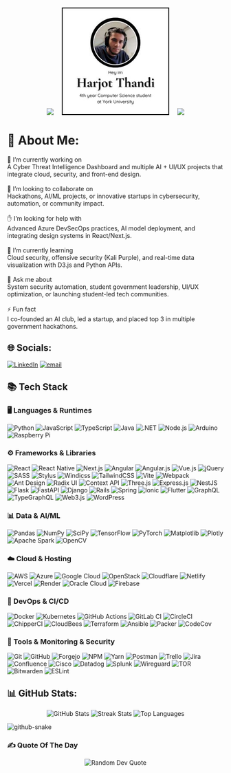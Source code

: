 <p align="center">
  <img src="https://media0.giphy.com/media/v1.Y2lkPTc5MGI3NjExNWRpNmJ1OG5nNG9hbjk0bjc2bG83OGo4NnQ5emk1Y2pkdHhlZDVqaSZlcD12MV9pbnRlcm5hbF9naWZfYnlfaWQmY3Q9Zw/qUhkHknQPEpO3RZMeV/giphy.gif" style="width:250px;height:auto;"/>
  <img src="HarjotThandi.jpg" alt="Harjot Thandi" style="width:250px;height:auto;margin: 0 15px;"/>
  <img src="https://media0.giphy.com/media/v1.Y2lkPTc5MGI3NjExNWRpNmJ1OG5nNG9hbjk0bjc2bG83OGo4NnQ5emk1Y2pkdHhlZDVqaSZlcD12MV9pbnRlcm5hbF9naWZfYnlfaWQmY3Q9Zw/qUhkHknQPEpO3RZMeV/giphy.gif" style="width:250px;height:auto;"/>
</p>


# 💫 About Me: 
🧠 I’m currently working on<br>A Cyber Threat Intelligence Dashboard and multiple AI + UI/UX projects that integrate cloud, security, and front-end design.<br><br>🤝 I’m looking to collaborate on<br>Hackathons, AI/ML projects, or innovative startups in cybersecurity, automation, or community impact.<br><br>✋ I’m looking for help with<br>Advanced Azure DevSecOps practices, AI model deployment, and integrating design systems in React/Next.js.<br><br>🌱 I’m currently learning<br>Cloud security, offensive security (Kali Purple), and real-time data visualization with D3.js and Python APIs.<br><br>💬 Ask me about<br>System security automation, student government leadership, UI/UX optimization, or launching student-led tech communities.<br><br>⚡ Fun fact<br>I co-founded an AI club, led a startup, and placed top 3 in multiple government hackathons.


## 🌐 Socials:
[![LinkedIn](https://img.shields.io/badge/LinkedIn-%230077B5.svg?logo=linkedin&logoColor=white)](https://linkedin.com/in/https://ca.linkedin.com/in/harjotthandi/) [![email](https://img.shields.io/badge/Email-D14836?logo=gmail&logoColor=white)](mailto:harjot.thandi.03@gmail.com) 

## 📚 Tech Stack

### 🖥️ Languages & Runtimes
![Python](https://img.shields.io/badge/Python-3776AB?style=for-the-badge&logo=python&logoColor=white) ![JavaScript](https://img.shields.io/badge/JavaScript-F7DF1E?style=for-the-badge&logo=javascript&logoColor=black) ![TypeScript](https://img.shields.io/badge/TypeScript-3178C6?style=for-the-badge&logo=typescript&logoColor=white) ![Java](https://img.shields.io/badge/Java-007396?style=for-the-badge&logo=java&logoColor=white) ![.NET](https://img.shields.io/badge/.NET-5C2D91?style=for-the-badge&logo=.net&logoColor=white) ![Node.js](https://img.shields.io/badge/Node.js-339933?style=for-the-badge&logo=node.js&logoColor=white) ![Arduino](https://img.shields.io/badge/Arduino-00979D?style=for-the-badge&logo=arduino&logoColor=white) ![Raspberry Pi](https://img.shields.io/badge/Raspberry_Pi-C51A4A?style=for-the-badge&logo=raspberry-pi&logoColor=white)

### ⚙️ Frameworks & Libraries
![React](https://img.shields.io/badge/React-%2320232A?style=for-the-badge&logo=react&logoColor=%2361DAFB) ![React Native](https://img.shields.io/badge/React_Native-%2320232A?style=for-the-badge&logo=react&logoColor=%2361DAFB) ![Next.js](https://img.shields.io/badge/Next.js-%23000000?style=for-the-badge&logo=next.js&logoColor=white) ![Angular](https://img.shields.io/badge/Angular-%23DD0031?style=for-the-badge&logo=angular&logoColor=white) ![Angular.js](https://img.shields.io/badge/Angular.js-%23E23237?style=for-the-badge&logo=angularjs&logoColor=white) ![Vue.js](https://img.shields.io/badge/Vue.js-%2335495E?style=for-the-badge&logo=vuedotjs&logoColor=%234FC08D) ![jQuery](https://img.shields.io/badge/jQuery-%230769AD?style=for-the-badge&logo=jquery&logoColor=white) ![SASS](https://img.shields.io/badge/SASS-hotpink?style=for-the-badge&logo=sass&logoColor=white) ![Stylus](https://img.shields.io/badge/Stylus-%23ff6347?style=for-the-badge&logo=stylus&logoColor=white) ![Windicss](https://img.shields.io/badge/Windicss-48B0F1?style=for-the-badge&logo=windi-css&logoColor=white) ![TailwindCSS](https://img.shields.io/badge/TailwindCSS-%2338B2AC?style=for-the-badge&logo=tailwind-css&logoColor=white) ![Vite](https://img.shields.io/badge/Vite-%23646CFF?style=for-the-badge&logo=vite&logoColor=white) ![Webpack](https://img.shields.io/badge/Webpack-%238DD6F9?style=for-the-badge&logo=webpack&logoColor=black) ![Ant Design](https://img.shields.io/badge/Ant_Design-%230170FE?style=for-the-badge&logo=ant-design&logoColor=white) ![Radix UI](https://img.shields.io/badge/Radix_UI-%23161616?style=for-the-badge&logo=radix-ui&logoColor=white) ![Context API](https://img.shields.io/badge/Context_API-000000?style=for-the-badge&logo=react&logoColor=white) ![Three.js](https://img.shields.io/badge/Three.js-%23000000?style=for-the-badge&logo=three.js&logoColor=white) ![Express.js](https://img.shields.io/badge/Express.js-%23404D59?style=for-the-badge&logo=express&logoColor=%2361DAFB) ![NestJS](https://img.shields.io/badge/NestJS-%23E0234E?style=for-the-badge&logo=nestjs&logoColor=white) ![Flask](https://img.shields.io/badge/Flask-%23000000?style=for-the-badge&logo=flask&logoColor=white) ![FastAPI](https://img.shields.io/badge/FastAPI-005571?style=for-the-badge&logo=fastapi&logoColor=white) ![Django](https://img.shields.io/badge/Django-%23092E20?style=for-the-badge&logo=django&logoColor=white) ![Rails](https://img.shields.io/badge/Rails-%23CC0000?style=for-the-badge&logo=rails&logoColor=white) ![Spring](https://img.shields.io/badge/Spring-%236DB33F?style=for-the-badge&logo=spring&logoColor=white) ![Ionic](https://img.shields.io/badge/Ionic-%233880FF?style=for-the-badge&logo=ionic&logoColor=white) ![Flutter](https://img.shields.io/badge/Flutter-%2302569B?style=for-the-badge&logo=flutter&logoColor=white) ![GraphQL](https://img.shields.io/badge/GraphQL-E10098?style=for-the-badge&logo=graphql&logoColor=white) ![TypeGraphQL](https://img.shields.io/badge/TypeGraphQL-%23C04392?style=for-the-badge&logo=graphql&logoColor=white) ![Web3.js](https://img.shields.io/badge/Web3.js-F16822?style=for-the-badge&logo=web3.js&logoColor=white) ![WordPress](https://img.shields.io/badge/WordPress-%23117AC9?style=for-the-badge&logo=wordpress&logoColor=white)

### 📊 Data & AI/ML
![Pandas](https://img.shields.io/badge/Pandas-%23150458?style=for-the-badge&logo=pandas&logoColor=white) ![NumPy](https://img.shields.io/badge/NumPy-%23013243?style=for-the-badge&logo=numpy&logoColor=white) ![SciPy](https://img.shields.io/badge/SciPy-%230C55A5?style=for-the-badge&logo=scipy&logoColor=white) ![TensorFlow](https://img.shields.io/badge/TensorFlow-%23FF6F00?style=for-the-badge&logo=tensorflow&logoColor=white) ![PyTorch](https://img.shields.io/badge/PyTorch-%23EE4C2C?style=for-the-badge&logo=pytorch&logoColor=white) ![Matplotlib](https://img.shields.io/badge/Matplotlib-%23FFFFFF?style=for-the-badge&logo=matplotlib&logoColor=black) ![Plotly](https://img.shields.io/badge/Plotly-%233F4F75?style=for-the-badge&logo=plotly&logoColor=white) ![Apache Spark](https://img.shields.io/badge/Apache_Spark-FDEE21?style=for-the-badge&logo=apachespark&logoColor=black) ![OpenCV](https://img.shields.io/badge/OpenCV-%23FFFFFF?style=for-the-badge&logo=opencv&logoColor=white)

### ☁️ Cloud & Hosting
![AWS](https://img.shields.io/badge/AWS-%23FF9900?style=for-the-badge&logo=amazon-aws&logoColor=white) ![Azure](https://img.shields.io/badge/Azure-%230072C6?style=for-the-badge&logo=microsoftazure&logoColor=white) ![Google Cloud](https://img.shields.io/badge/Google_Cloud-%234285F4?style=for-the-badge&logo=google-cloud&logoColor=white) ![OpenStack](https://img.shields.io/badge/OpenStack-%23F01742?style=for-the-badge&logo=openstack&logoColor=white) ![Cloudflare](https://img.shields.io/badge/Cloudflare-%23F38020?style=for-the-badge&logo=cloudflare&logoColor=white) ![Netlify](https://img.shields.io/badge/Netlify-%23000000?style=for-the-badge&logo=netlify&logoColor=%2300C7B7) ![Vercel](https://img.shields.io/badge/Vercel-%23000000?style=for-the-badge&logo=vercel&logoColor=white) ![Render](https://img.shields.io/badge/Render-%46E3B7?style=for-the-badge&logo=render&logoColor=white) ![Oracle Cloud](https://img.shields.io/badge/Oracle_Cloud-F80000?style=for-the-badge&logo=oracle&logoColor=white) ![Firebase](https://img.shields.io/badge/Firebase-%23039BE5?style=for-the-badge&logo=firebase&logoColor=white)

### 🚀 DevOps & CI/CD
![Docker](https://img.shields.io/badge/Docker-%230db7ed?style=for-the-badge&logo=docker&logoColor=white) ![Kubernetes](https://img.shields.io/badge/Kubernetes-%23326CE5?style=for-the-badge&logo=kubernetes&logoColor=white) ![GitHub Actions](https://img.shields.io/badge/GitHub_Actions-%232671E5?style=for-the-badge&logo=githubactions&logoColor=white) ![GitLab CI](https://img.shields.io/badge/GitLab_CI-%23181717?style=for-the-badge&logo=gitlab&logoColor=white) ![CircleCI](https://img.shields.io/badge/CircleCI-%23161616?style=for-the-badge&logo=circleci&logoColor=white) ![ChipperCI](https://img.shields.io/badge/ChipperCI-1e394e?style=for-the-badge&logo=chipperci&logoColor=white) ![CloudBees](https://img.shields.io/badge/CloudBees-1997B5?style=for-the-badge&logo=cloudbees&logoColor=white) ![Terraform](https://img.shields.io/badge/Terraform-%235835CC?style=for-the-badge&logo=terraform&logoColor=white) ![Ansible](https://img.shields.io/badge/Ansible-%23050505?style=for-the-badge&logo=ansible&logoColor=white) ![Packer](https://img.shields.io/badge/Packer-%23E7EEF0?style=for-the-badge&logo=packer&logoColor=%2302A8EF) ![CodeCov](https://img.shields.io/badge/CodeCov-%23FF0077?style=for-the-badge&logo=codecov&logoColor=white)

### 🔧 Tools & Monitoring & Security
![Git](https://img.shields.io/badge/Git-%23F05033?style=for-the-badge&logo=git&logoColor=white) ![GitHub](https://img.shields.io/badge/GitHub-%23121011?style=for-the-badge&logo=github&logoColor=white) ![Forgejo](https://img.shields.io/badge/Forgejo-%23FB923C?style=for-the-badge&logo=forgejo&logoColor=white) ![NPM](https://img.shields.io/badge/NPM-%23CB3837?style=for-the-badge&logo=npm&logoColor=white) ![Yarn](https://img.shields.io/badge/Yarn-%232C8EBB?style=for-the-badge&logo=yarn&logoColor=white) ![Postman](https://img.shields.io/badge/Postman-FF6C37?style=for-the-badge&logo=postman&logoColor=white) ![Trello](https://img.shields.io/badge/Trello-%23026AA7?style=for-the-badge&logo=trello&logoColor=white) ![Jira](https://img.shields.io/badge/Jira-%230A0FFF?style=for-the-badge&logo=jira&logoColor=white) ![Confluence](https://img.shields.io/badge/Confluence-%23172BF4?style=for-the-badge&logo=confluence&logoColor=white) ![Cisco](https://img.shields.io/badge/Cisco-%23049FD9?style=for-the-badge&logo=cisco&logoColor=white) ![Datadog](https://img.shields.io/badge/Datadog-%23632CA6?style=for-the-badge&logo=datadog&logoColor=white) ![Splunk](https://img.shields.io/badge/Splunk-%23000000?style=for-the-badge&logo=splunk&logoColor=white) ![Wireguard](https://img.shields.io/badge/Wireguard-%2388171A?style=for-the-badge&logo=wireguard&logoColor=white) ![TOR](https://img.shields.io/badge/TOR-%237E4798?style=for-the-badge&logo=tor-project&logoColor=white) ![Bitwarden](https://img.shields.io/badge/Bitwarden-%23175DDC?style=for-the-badge&logo=bitwarden&logoColor=white) ![ESLint](https://img.shields.io/badge/ESLint-4B3263?style=for-the-badge&logo=eslint&logoColor=white)

## 📊 GitHub Stats:
<p align="center">
  <img src="https://github-readme-stats.vercel.app/api?username=Harjot1711&theme=vue&hide_border=false&include_all_commits=true&count_private=true" alt="GitHub Stats">
  <img src="https://nirzak-streak-stats.vercel.app/?user=Harjot1711&theme=vue&hide_border=false" alt="Streak Stats">
  <img src="https://github-readme-stats.vercel.app/api/top-langs/?username=Harjot1711&theme=vue&hide_border=false&include_all_commits=true&count_private=true&layout=compact" alt="Top Languages">
</p>

<picture>
  <source media="(prefers-color-scheme: dark)" srcset="https://raw.githubusercontent.com/tobiasmeyhoefer/tobiasmeyhoefer/output/github-snake-dark.svg" />
  <source media="(prefers-color-scheme: light)" srcset="https://raw.githubusercontent.com/tobiasmeyhoefer/tobiasmeyhoefer/output/github-snake.svg" />
  <img alt="github-snake" src="https://raw.githubusercontent.com/tobiasmeyhoefer/tobiasmeyhoefer/output/github-snake.svg" />
</picture>

### ✍️  Quote Of The Day
<p align="center">
  <img src="https://quotes-github-readme.vercel.app/api?type=horizontal&theme=radical" alt="Random Dev Quote">
</p>
